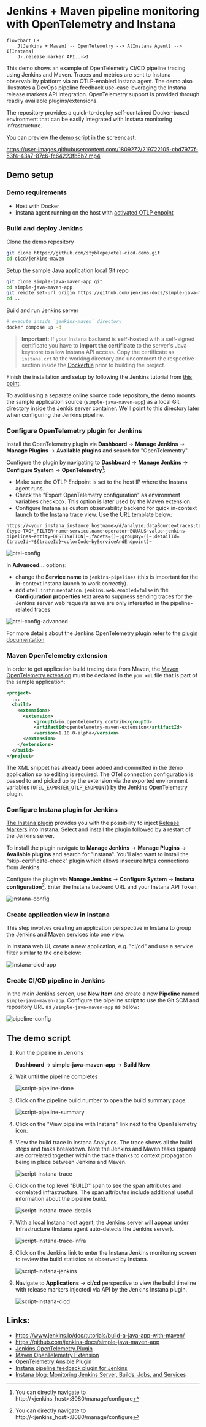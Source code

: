 # Jenkins + Maven pipeline monitoring with OpenTelemetry and Instana

```mermaid
flowchart LR
    J[Jenkins + Maven] -- OpenTelemetry --> A[Instana Agent] --> I[Instana]
    J-.release marker API..->I
```

This demo shows an example of OpenTelemetry CI/CD pipeline tracing using Jenkins and Maven. Traces and metrics are sent to Instana observability platform via an OTLP-enabled Instana agent. The demo also illustrates a DevOps pipeline feedback use-case leveraging the Instana release markers API integration. OpenTelemetry support is provided through readily available plugins/extensions.

The repository provides a quick-to-deploy self-contained Docker-based environment that can be easily integrated with Instana monitoring infrastructure. 

You can preview the [demo script](#the-demo-script) in the screencast:

https://user-images.githubusercontent.com/1809272/219722105-cbd7977f-53f4-43a7-87c6-fc64223fb5b2.mp4


## Demo setup

### Demo requirements

- Host with Docker
- Instana agent running on the host with [activated OTLP enpoint](https://www.ibm.com/docs/en/instana-observability/current?topic=apis-opentelemetry#activating-opentelemetry-support)


### Build and deploy Jenkins
Clone the demo repository
```sh
git clone https://github.com/styblope/otel-cicd-demo.git
cd cicd/jenkins-maven
```

Setup the sample Java application local Git repo
```sh
git clone simple-java-maven-app.git
cd simple-java-maven-app
git remote set-url origin https://github.com/jenkins-docs/simple-java-maven-app.git
cd ..
```

Build and run Jenkins server
```sh
# execute inside `jenkins-maven` directory
docker compose up -d
```

> **Important:**
> If your Instana backend is **self-hosted** with a self-signed certificate you have to **import the certificate** to the server's Java keystore to allow Instana API access. Copy the certificate as `instana.crt` to the working directory and uncomment the respective section inside the [Dockerfile](./Dockerfile) prior to building the project.

Finish the installation and setup by following the Jenkins tutorial from [this point](https://www.jenkins.io/doc/tutorials/build-a-java-app-with-maven/#accessing-the-jenkins-blue-ocean-docker-container).

To avoid using a separate online source code repository, the demo mounts the sample application source (`simple-java-maven-app`) as a local Git directory inside the Jenkis server container. We'll point to this directory later when configuring the Jenkins pipeline.

### Configure OpenTelemetry plugin for Jenkins
Install the OpenTelemetry plugin via **Dashboard** -> **Manage Jenkins** -> **Manage Plugins** -> **Available plugins** and search for "OpenTelementry".

Configure the plugin by navigating to **Dashboard** -> **Manage Jenkins** -> **Configure System** -> **OpenTelemetry**[^1]:
- Make sure the OTLP Endpoint is set to the host IP where the Instana agent runs.
- Check the "Export OpenTelemetry configuration" as environment variables checkbox. This option is later used by the Maven extension.
- Configure Instana as custom observability backend for quick in-context launch to the Instana trace view. Use the URL template below:

```
https://<your_instana_instance_hostname>/#/analyze;dataSource=traces;tagFilterExpression=!(type~TAG*_FILTER~name~service.name~operator~EQUALS~value~jenkins-pipelines~entity~DESTINATION)~;facets=()~;groupBy=()~;detailId=(traceId~*${traceId}~colorCode~byServiceAndEndpoint)~
```

![otel-config](img/otel-config.png)

In **Advanced...** options:
- change the **Service name** to `jenkins-pipelines` (this is important for the in-context Instana launch to work correctly).
- add `otel.instrumentation.jenkins.web.enabled=false` in the **Configuration properties** text area to suppress sending traces for the Jenkins server web requests as we are only interested in the pipeline-related traces

![otel-config-advanced](img/otel-config-advanced.png)

For more details about the Jenkins OpenTelemetry plugin refer to the [plugin documentation](https://plugins.jenkins.io/opentelemetry/)

### Maven OpenTelemetry extension
In order to get application build tracing data from Maven, the [Maven OpenTelemetry extension](https://github.com/open-telemetry/opentelemetry-java-contrib/tree/main/maven-extension) must be declared in the `pom.xml` file that is part of the sample application:
```xml
<project>
  ...
  <build>
    <extensions>
      <extension>
          <groupId>io.opentelemetry.contrib</groupId>
          <artifactId>opentelemetry-maven-extension</artifactId>
          <version>1.10.0-alpha</version>
      </extension>
    </extensions>
  </build>
</project>
```

The XML snippet has already been added and committed in the demo application so no editing is required.
The OTel connection configuration is passed to and picked up by the extension via the exported environment variables (`OTEL_EXPORTER_OTLP_ENDPOINT`) by the Jenkins OpenTelemetry plugin.

### Configure Instana plugin for Jenkins
[The Instana plugin](https://github.com/jenkinsci/instana-plugin) provides you with the possibility to inject [Release Markers](https://www.ibm.com/docs/en/instana-observability/current?topic=capabilities-pipeline-feedback) into Instana. Select and install the plugin followed by a restart of the Jenkins server.

To install the plugin navigate to **Manage Jenkins** -> **Manage Plugins** -> **Available plugins** and search for "Instana". You'll also want to install the "skip-certificate-check" plugin which allows insecure https connections from Jenkins.

Configure the plugin via **Manage Jenkins** -> **Configure System** -> **Instana configuration**[^1]. Enter the Instana backend URL and your Instana API Token.

![instana-config](img/instana-config.png)

### Create application view in Instana
This step involves creating an application perspective in Instana to group the Jenkins and Maven services into one view.

In Instana web UI, create a new application, e.g. "ci/cd" and use a service filter similar to the one below:

![instana-cicd-app](img/instana-cicd-app.png)

### Create CI/CD pipeline in Jenkins

In the main Jenkins screen, use **New Item** and create a new **Pipeline** named `simple-java-maven-app`. Configure the pipeline script to use the Git SCM and repository URL as `/simple-java-maven-app` as below:

![pipeline-config](img/pipeline-config.png)

## The demo script

1. Run the pipeline in Jenkins

   **Dashboard** -> **simple-java-maven-app** -> **Build Now**

2. Wait until the pipeline completes 

   ![script-pipeline-done](img/script-pipeline-done.png)

3. Click on the pipeline build number to open the build summary page.

   ![script-pipeline-summary](img/script-pipeline-summary.png) 

4. Click on the "View pipeline with Instana" link next to the OpenTelemetry icon.

5. View the build trace in Instana Analytics. The trace shows all the build steps and tasks breakdown. Note the Jenkins and Maven tasks (spans) are correlated together within the trace thanks to context propagation being in place between Jenkins and Maven.
 
   ![script-instana-trace](img/script-instana-trace.png)

6. Click on the top level "BUILD" span to see the span attributes and correlated infrastructure. The span attributes include additional useful information about the pipeline build.

   ![script-instana-trace-details](img/script-instana-trace-details.png)

7. With a local Instana host agent, the Jenkins server will appear under Infrastructure (Instana agent auto-detects the Jenkins server).

   ![script-instana-trace-infra](img/script-instana-trace-infra.png) 

8. Click on the Jenkins link to enter the Instana Jenkins monitoring screen to review the build statistics as observed by Instana.

   ![script-instana-jenkins](img/script-instana-jenkins.png)

9. Navigate to **Applications** -> **ci/cd** perspective to view the build timeline with release markers injectedi via API by the Jenkins Instana plugin.

   ![script-instana-cicd](img/script-instana-cicd.png) 


## Links:
- https://www.jenkins.io/doc/tutorials/build-a-java-app-with-maven/
- https://github.com/jenkins-docs/simple-java-maven-app
- [Jenkins OpenTelemetry Plugin](https://plugins.jenkins.io/opentelemetry/)
- [Maven OpenTelemetry Extension](https://github.com/open-telemetry/opentelemetry-java-contrib/blob/main/maven-extension/README.md)
- [OpenTelemetry Ansible Plugin](https://docs.ansible.com/ansible/latest/collections/community/general/opentelemetry_callback.html)
- [Instana pipeline feedback plugin for Jenkins](https://github.com/jenkinsci/instana-plugin)
- [Instana blog: Monitoring Jenkins Server, Builds, Jobs, and Services](https://www.instana.com/blog/monitoring-jenkins-using-instana/)


[^1]: You can directly navigate to http://<jenkins_host>:8080/manage/configure

